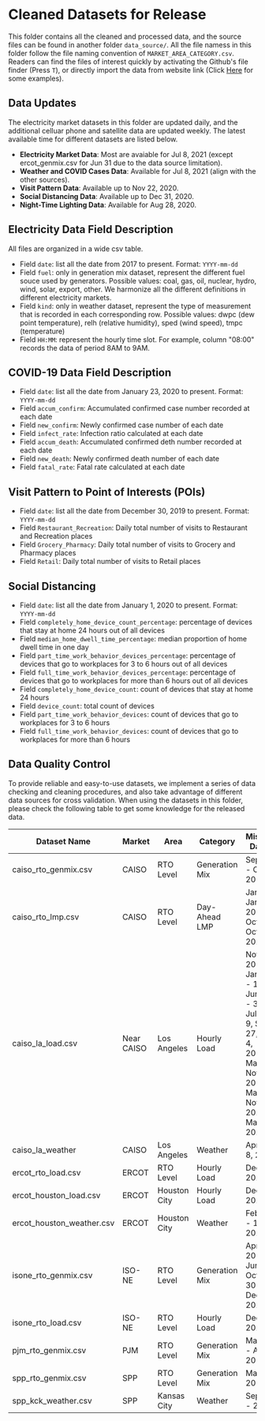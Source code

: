 # Cleaned Datasets for Release

This folder contains all the cleaned and processed data, and the source files can be found in another folder `data_source/`. All the file namess in this folder follow the file naming convention of `MARKET_AREA_CATEGORY.csv`. Readers can find the files of interest quickly by activating the Github's file finder (Press `T`), or directly import the data from website link (Click [Here](https://github.com/tamu-engineering-research/COVID-EMDA/tree/master/supplementary/impact-assessment-paper) for some examples).

## Data Updates
The electricity market datasets in this folder are updated daily, and the additional celluar phone and satellite data are updated weekly. The latest available time for different datasets are listed below.
- **Electricity Market Data**: Most are avaiable for Jul 8, 2021 (except ercot_genmix.csv for Jun 31 due to the data source limitation).
- **Weather and COVID Cases Data**: Available for Jul 8, 2021 (align with the other sources).
- **Visit Pattern Data**: Available up to Nov 22, 2020.
- **Social Distancing Data**: Available up to Dec 31, 2020.
- **Night-Time Lighting Data**: Available for Aug 28, 2020.

## Electricity Data Field Description
All files are organized in a wide csv table.
- Field `date`: list all the date from 2017 to present. Format: `YYYY-mm-dd`
- Field `fuel`: only in generation mix dataset, represent the different fuel souce used by generators. Possible values: coal, gas, oil, nuclear, hydro, wind, solar, export, other. We harmonize all the different definitions in different electricity markets.
- Field `kind`: only in weather dataset, represent the type of measurement that is recorded in each corresponding row. Possible values:
dwpc (dew point temperature), relh (relative humidity), sped (wind speed), tmpc (temperature)
- Field `HH:MM`: represent the hourly time slot. For example, column "08:00" records the data of period 8AM to 9AM.

## COVID-19 Data Field Description
- Field `date`: list all the date from January 23, 2020 to present. Format: `YYYY-mm-dd`
- Field `accum_confirm`: Accumulated confirmed case number recorded at each date
- Field `new_confirm`: Newly confirmed case number of each date
- Field `infect_rate`: Infection ratio calculated at each date
- Field `accum_death`: Accumulated confirmed deth number recorded at each date
- Field `new_death`: Newly confirmed death number of each date
- Field `fatal_rate`: Fatal rate calculated at each date

## Visit Pattern to Point of Interests (POIs)
- Field `date`: list all the date from December 30, 2019 to present. Format: `YYYY-mm-dd`
- Field `Restaurant_Recreation`: Daily total number of visits to Restaurant and Recreation places
- Field `Grocery_Pharmacy`: Daily total number of visits to Grocery and Pharmacy places
- Field `Retail`: Daily total number of visits to Retail places

## Social Distancing
- Field `date`: list all the date from January 1, 2020 to present. Format: `YYYY-mm-dd`
- Field `completely_home_device_count_percentage`: percentage of devices that stay at home 24 hours out of all devices
- Field `median_home_dwell_time_percentage`: median proportion of home dwell time in one day
- Field `part_time_work_behavior_devices_percentage`: percentage of devices that go to workplaces for 3 to 6 hours out of all devices
- Field `full_time_work_behavior_devices_percentage`: percentage of devices that go to workplaces for more than 6 hours out of all devices
- Field `completely_home_device_count`: count of devices that stay at home 24 hours
- Field `device_count`: total count of devices
- Field `part_time_work_behavior_devices`: count of devices that go to workplaces for 3 to 6 hours
- Field `full_time_work_behavior_devices`: count of devices that go to workplaces for more than 6 hours

## Data Quality Control
To provide reliable and easy-to-use datasets, we implement a series of data checking and cleaning procedures, and also take advantage of different data sources for cross validation. When using the datasets in this folder, please check the following table to get some knowledge for the released data.

| Dataset Name         | Market     | Area         | Category       | Missing Dates        |
|----------------------|------------|--------------|----------------|----------------------|
| caiso_rto_genmix.csv | CAISO      | RTO Level    | Generation Mix | Sep 23 - Oct 3, 2019 |
| caiso_rto_lmp.csv    | CAISO      | RTO Level    | Day-Ahead LMP  | Jan 1 - Jan 18, 2017; Oct 5, Oct 9, 2020 |
| caiso_la_load.csv    | Near CAISO | Los Angeles  | Hourly Load    | Nov 5, 2017; Jan 11 - 12, Jun 29 - 30, Jul 1 - 9, Sep 27, Nov 4, 2018; Mar 10, Nov 3, 2019; Mar 8, Nov 1, 2020; Mar 14, 2021 |
| caiso_la_weather     | CAISO      | Los Angeles  | Weather        | Apr 7 - 8, 2021          |
| ercot_rto_load.csv   | ERCOT      | RTO Level    | Hourly Load    | Dec 13, 2020         |
| ercot_houston_load.csv| ERCOT     | Houston City | Hourly Load    | Dec 13, 2020         |
| ercot_houston_weather.csv | ERCOT | Houston City | Weather        | Feb 15 - 16, 2020         |
| isone_rto_genmix.csv | ISO-NE     | RTO Level    | Generation Mix | Apr 30, 2018; Jun 21, Oct 30-31, Dec 06, 2020 |
| isone_rto_load.csv   | ISO-NE     | RTO Level    | Hourly Load    | Dec 17, 2020         |
| pjm_rto_genmix.csv   | PJM        | RTO Level    | Generation Mix | Mar 29 - Apr 2, 2017 |
| spp_rto_genmix.csv   | SPP        | RTO Level    | Generation Mix | Mar 29, 2019         |
| spp_kck_weather.csv  | SPP        | Kansas City  | Weather        | Sep 22 - 23          |




